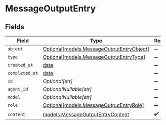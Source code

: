 # MessageOutputEntry


## Fields

| Field                                                                              | Type                                                                               | Required                                                                           | Description                                                                        |
| ---------------------------------------------------------------------------------- | ---------------------------------------------------------------------------------- | ---------------------------------------------------------------------------------- | ---------------------------------------------------------------------------------- |
| `object`                                                                           | [Optional[models.MessageOutputEntryObject]](../models/messageoutputentryobject.md) | :heavy_minus_sign:                                                                 | N/A                                                                                |
| `type`                                                                             | [Optional[models.MessageOutputEntryType]](../models/messageoutputentrytype.md)     | :heavy_minus_sign:                                                                 | N/A                                                                                |
| `created_at`                                                                       | [date](https://docs.python.org/3/library/datetime.html#date-objects)               | :heavy_minus_sign:                                                                 | N/A                                                                                |
| `completed_at`                                                                     | [date](https://docs.python.org/3/library/datetime.html#date-objects)               | :heavy_minus_sign:                                                                 | N/A                                                                                |
| `id`                                                                               | *Optional[str]*                                                                    | :heavy_minus_sign:                                                                 | N/A                                                                                |
| `agent_id`                                                                         | *OptionalNullable[str]*                                                            | :heavy_minus_sign:                                                                 | N/A                                                                                |
| `model`                                                                            | *OptionalNullable[str]*                                                            | :heavy_minus_sign:                                                                 | N/A                                                                                |
| `role`                                                                             | [Optional[models.MessageOutputEntryRole]](../models/messageoutputentryrole.md)     | :heavy_minus_sign:                                                                 | N/A                                                                                |
| `content`                                                                          | [models.MessageOutputEntryContent](../models/messageoutputentrycontent.md)         | :heavy_check_mark:                                                                 | N/A                                                                                |